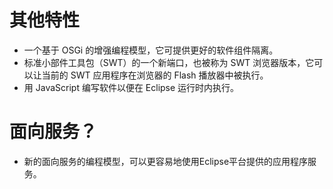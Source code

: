 # 其他特性

   * 一个基于 OSGi 的增强编程模型，它可提供更好的软件组件隔离。
   * 标准小部件工具包（SWT）的一个新端口，也被称为 SWT 浏览器版本，它可以让当前的 SWT 应用程序在浏览器的 Flash 播放器中被执行。
   * 用 JavaScript 编写软件以便在 Eclipse 运行时内执行。

# 面向服务？

   * 新的面向服务的编程模型，可以更容易地使用Eclipse平台提供的应用程序服务。
